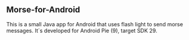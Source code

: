 ## Morse-for-Android
 This is a small Java app for Android that uses flash light to send morse messages.
 It´s developed for Android Pie (9), target SDK 29.
